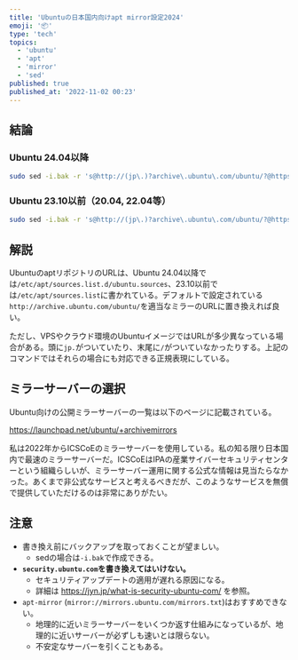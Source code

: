 ```yaml
---
title: 'Ubuntuの日本国内向けapt mirror設定2024'
emoji: '📦'
type: 'tech'
topics:
  - 'ubuntu'
  - 'apt'
  - 'mirror'
  - 'sed'
published: true
published_at: '2022-11-02 00:23'
---
```


## 結論

### Ubuntu 24.04以降

```sh
sudo sed -i.bak -r 's@http://(jp\.)?archive\.ubuntu\.com/ubuntu/?@https://ftp.udx.icscoe.jp/Linux/ubuntu/@g' /etc/apt/sources.list.d/ubuntu.sources
```

### Ubuntu 23.10以前（20.04, 22.04等）

```sh
sudo sed -i.bak -r 's@http://(jp\.)?archive\.ubuntu\.com/ubuntu/?@https://ftp.udx.icscoe.jp/Linux/ubuntu/@g' /etc/apt/sources.list
```

## 解説

UbuntuのaptリポジトリのURLは、Ubuntu 24.04以降では`/etc/apt/sources.list.d/ubuntu.sources`、23.10以前では`/etc/apt/sources.list`に書かれている。デフォルトで設定されている`http://archive.ubuntu.com/ubuntu/`を適当なミラーのURLに置き換えれば良い。

ただし、VPSやクラウド環境のUbuntuイメージではURLが多少異なっている場合がある。頭に`jp.`がついていたり、末尾に`/`がついていなかったりする。上記のコマンドではそれらの場合にも対応できる正規表現にしている。

## ミラーサーバーの選択

Ubuntu向けの公開ミラーサーバーの一覧は以下のページに記載されている。

https://launchpad.net/ubuntu/+archivemirrors

私は2022年からICSCoEのミラーサーバーを使用している。私の知る限り日本国内で最速のミラーサーバーだ。ICSCoEはIPAの産業サイバーセキュリティセンターという組織らしいが、ミラーサーバー運用に関する公式な情報は見当たらなかった。あくまで非公式なサービスと考えるべきだが、このようなサービスを無償で提供していただけるのは非常にありがたい。

## 注意

- 書き換え前にバックアップを取っておくことが望ましい。
  - sedの場合は`-i.bak`で作成できる。
- **`security.ubuntu.com`を書き換えてはいけない。**
  - セキュリティアップデートの適用が遅れる原因になる。
  - 詳細は https://jyn.jp/what-is-security-ubuntu-com/ を参照。
- `apt-mirror` (`mirror://mirrors.ubuntu.com/mirrors.txt`)はおすすめできない。
  - 地理的に近いミラーサーバーをいくつか返す仕組みになっているが、地理的に近いサーバーが必ずしも速いとは限らない。
  - 不安定なサーバーを引くこともある。

